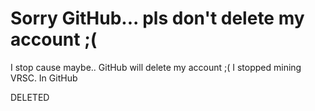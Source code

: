 # Sorry GitHub... pls don't delete my account ;(
I stop cause maybe.. GitHub will delete my account ;(
I stopped mining VRSC. In GitHub 




DELETED
